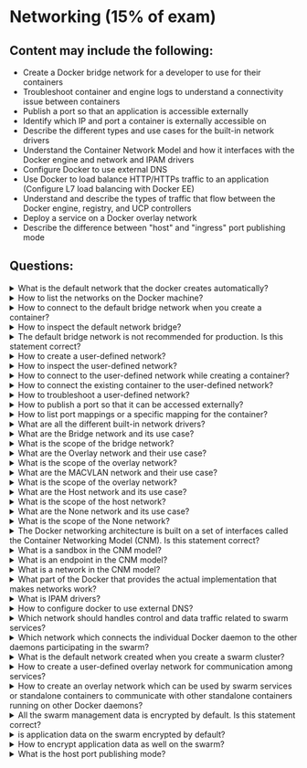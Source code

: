 # Networking (15% of exam)

## Content may include the following:

* Create a Docker bridge network for a developer to use for their containers
* Troubleshoot container and engine logs to understand a connectivity issue between
containers
* Publish a port so that an application is accessible externally
* Identify which IP and port a container is externally accessible on
* Describe the different types and use cases for the built-in network drivers
* Understand the Container Network Model and how it interfaces with the Docker engine
and network and IPAM drivers
* Configure Docker to use external DNS
* Use Docker to load balance HTTP/HTTPs traffic to an application (Configure L7 load
balancing with Docker EE)
* Understand and describe the types of traffic that flow between the Docker engine,
registry, and UCP controllers
* Deploy a service on a Docker overlay network
* Describe the difference between "host" and "ingress" port publishing mode

## Questions:

<details><summary>What is the default network that the docker creates automatically?</summary>
<p>

```
Bridge
```
</p>
</details>


<details><summary> How to list the networks on the Docker machine?</summary>
<p>

```
docker netwrok ls
```
</p>
</details>

<details><summary>How to connect to the default bridge network when you create a container?</summary>
<p>

```
// since no network is specified, it will be connected to default bridge network
docker run -dit --name alpine1 alpine ash
```
</p>
</details>

<details><summary> How to inspect the default network bridge?</summary>
<p>

```
docker network inspect bridge
```
</p>
</details>


<details><summary>The default bridge network is not recommended for production. Is this statement correct?</summary>
<p>

```
Yes
```
</p>
</details>

<details><summary>How to create a user-defined network?</summary>
<p>

```
docker network create --driver bridge my-network
```
</p>
</details>

<details><summary>How to inspect the user-defined network?</summary>
<p>

```
docker network inspect my-network
```
</p>
</details>

<details><summary>How to connect to the user-defined network while creating a container?</summary>
<p>

```
docker run -dit --name alpine1 --network my-network alpine ash
```
</p>
</details>


<details><summary>How to connect the existing container to the user-defined network?</summary>
<p>

```
docker netwrok connect my-network alpine2
```
</p>
</details>

<details><summary>How to troubleshoot a user-defined network?</summary>
<p>

```
// using  nicolaka/netshoot
docker run -it --rm --network container:<container_name> nicolaka/netshoot
```
</p>
</details>

<details><summary>How to publish a port so that it can be accessed externally?</summary>
<p>

```
docker run -p 127.0.0.1:$HOSTPORT:$CONTAINERPORT --name CONTAINER -t <image>
```
</p>
</details>

<details><summary>How to list port mappings or a specific mapping for the container?</summary>
<p>

```
// List the containers
docker ps
// use this command with container name
docker port <CONTAINER NAME>
// USE the specific port
docker port <CONTAINER NAME> <specific port>
```
</p>
</details>

<details><summary>What are all the different built-in network drivers?</summary>
<p>

```
Bridge Network Driver
Overlay Network Driver
MACVLAN Driver
Host
None
```
</p>
</details>

<details><summary>What are the Bridge network and its use case?</summary>
<p>

```
The bridge driver creates a private network internal to the host so containers on this network can communicate.
The bridge driver does the service discovery for us automatically if two containers are on the same network
The bridge driver is a local scope driver, which means it only provides service discovery, IPAM, and connectivity on a single host.
```
</p>
</details>


<details><summary>What is the scope of the bridge network?</summary>
<p>

```
local
```
</p>
</details>


<details><summary>What are the Overlay network and their use case?</summary>
<p>

```
The built-in Docker overlay network driver radically simplifies many of the complexities in multi-host networking.
It is a swarm scope driver, which means that it operates across an entire Swarm or UCP cluster rather than individual hosts.
```
</p>
</details>


<details><summary>What is the scope of the overlay network?</summary>
<p>

```
swarm
```
</p>
</details>


<details><summary>What are the MACVLAN network and their use case?</summary>
<p>

```
The macvlan driver is the newest built-in network driver and offers several unique characteristics. 
It’s a very lightweight driver, because rather than using any Linux bridging or port mapping, it connects container interfaces directly to host interfaces.
```
</p>
</details>


<details><summary>What is the scope of the overlay network?</summary>
<p>

```
local
```
</p>
</details>

<details><summary>What are the Host network and its use case?</summary>
<p>

```
With the host driver, a container uses the networking stack of the host. There is no namespace separation, and all interfaces on the host can be used directly by the container.
```
</p>
</details>


<details><summary>What is the scope of the host network?</summary>
<p>

```
local
```
</p>
</details>

<details><summary>What are the None network and its use case?</summary>
<p>

```
The none driver gives a container its own networking stack and network namespace but does not configure interfaces inside the container. Without additional configuration, the container is completely isolated from the host networking stack.
```
</p>
</details>

<details><summary>What is the scope of the None network?</summary>
<p>

```
local
```
</p>
</details>

<details><summary>The Docker networking architecture is built on a set of interfaces called the Container Networking Model (CNM). Is this statement correct?</summary>
<p>

```
Yes
```
</p>
</details>


<details><summary>What is a sandbox in the CNM model?</summary>
<p>

```
A Sandbox contains the configuration of a container's network stack. This includes the management of the container's interfaces, routing table, and DNS settings. An implementation of a Sandbox could be a Windows HNS or Linux Network Namespace, a FreeBSD Jail, or other similar concept. A Sandbox may contain many endpoints from multiple networks.
```
</p>
</details>

<details><summary>What is an endpoint in the CNM model?</summary>
<p>

```
An Endpoint joins a Sandbox to a Network. The Endpoint construct exists so the actual connection to the network can be abstracted away from the application. This helps maintain portability so that a service can use different types of network drivers without being concerned with how it's connected to that network.
```
</p>
</details>


<details><summary>What is a network in the CNM model?</summary>
<p>

```
The CNM does not specify a Network in terms of the OSI model. An implementation of a Network could be a Linux bridge, a VLAN, etc. A Network is a collection of endpoints that have connectivity between them. Endpoints that are not connected to a network do not have connectivity on a network.
```
</p>
</details>



<details><summary>What part of the Docker that provides the actual implementation that makes networks work?</summary>
<p>

```
Network Drivers
```
</p>
</details>


<details><summary>What is IPAM drivers?</summary>
<p>

```
Docker has a native IP Address Management Driver that provides default subnets or IP addresses for the networks and endpoints if they are not specified.
```
</p>
</details>

<details><summary>How to configure docker to use external DNS?</summary>
<p>

```
edit the /etc/docker/daemon.json
{    
   "dns": ["10.0.0.2", "8.8.8.8"]
}
restart the docker
sudo systemctl docker restart
```
</p>
</details>


<details><summary>Which network should handles control and data traffic related to swarm services?</summary>
<p>

```
ingress
```
</p>
</details>


<details><summary>Which network which connects the individual Docker daemon to the other daemons participating in the swarm?</summary>
<p>

```
docker_gwbridge
```
</p>
</details>

<details><summary>What is the default network created when you create a swarm cluster?</summary>
<p>

```
ingress
```
</p>
</details>

<details><summary>How to create a user-defined overlay network for communication among services?</summary>
<p>

```
docker network create -d overlay my-overlay
```
</p>
</details>

<details><summary>How to create an overlay network which can be used by swarm services or standalone containers to communicate with other standalone containers running on other Docker daemons?</summary>
<p>

```
create with --attachable flag
docker network create -d overlay --attachable my-attachable-overlay
```
</p>
</details>


<details><summary>All the swarm management data is encrypted by default. Is this statement correct?</summary>
<p>

```
Yes
```
</p>
</details>

<details><summary>is application data on the swarm encrypted by default?</summary>
<p>

```
No
```
</p>
</details>


<details><summary>How to encrypt application data as well on the swarm?</summary>
<p>

```
// use --opt=encrypted
docker network create --opt encrypted --driver overlay --attachable my-attachable-multi-host-network
```
</p>
</details>

<details><summary>What is the host port publishing mode?</summary>
<p>

```
To publish a service’s port directly on the node where it is running, use the mode=host option to the --publish flag.
```
</p>
</details>

